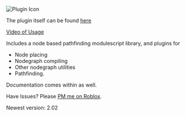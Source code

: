 ![Plugin Icon](http://i.imgur.com/1MY401e.png)

The plugin itself can be found [here](http://www.roblox.com/A-Pathfinding-System-v2-02-item?id=207049192)


[Video of Usage](https://www.youtube.com/watch?v=2rF8iyOesL0)



Includes a node based pathfinding modulescript library, and plugins for 
- Node placing
- Nodegraph compiling
- Other nodegraph utilities
- Pathfinding.  

Documentation comes within as well.  

Have Issues? Please [PM me on Roblox](http://www.roblox.com/users/1729279/profile).  


Newest version: 2.02